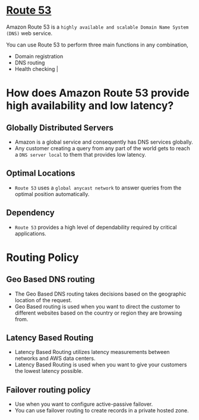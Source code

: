 
# [Route 53](https://docs.aws.amazon.com/Route53/latest/DeveloperGuide/Welcome.html)

Amazon Route 53 is a `highly available and scalable Domain Name System (DNS)` web service. 

You can use Route 53 to perform three main functions in any combination,
- Domain registration
- DNS routing
- Health checking                                                                                                                                                                                                                                                                                                                                                    |

# How does Amazon Route 53 provide high availability and low latency?

## Globally Distributed Servers
- Amazon is a global service and consequently has DNS services globally.
- Any customer creating a query from any part of the world gets to reach a `DNS server local` to them that provides low latency.

## Optimal Locations
- `Route 53` uses a `global anycast network` to answer queries from the optimal position automatically.

## Dependency
- `Route 53` provides a high level of dependability required by critical applications.

# Routing Policy

## Geo Based DNS routing
- The Geo Based DNS routing takes decisions based on the geographic location of the request.
- Geo Based routing is used when you want to direct the customer to different websites based on the country or region they are browsing from.

## Latency Based Routing
- Latency Based Routing utilizes latency measurements between networks and AWS data centers.
- Latency Based Routing is used when you want to give your customers the lowest latency possible.

## Failover routing policy
- Use when you want to configure active-passive failover. 
- You can use failover routing to create records in a private hosted zone.



